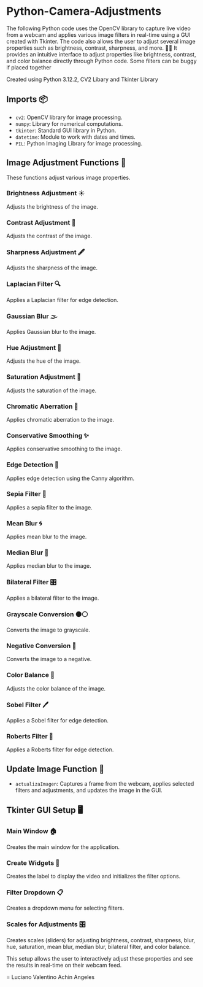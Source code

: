 # Python-Camera-Adjustments
The following Python code uses the OpenCV library to capture live video from a webcam and applies various image filters in real-time using a GUI created with Tkinter. The code also allows the user to adjust several image properties such as brightness, contrast, sharpness, and more. 🎥✨
It provides an intuitive interface to adjust properties like brightness, contrast, and color balance directly through Python code. Some filters can be buggy if placed together

Created using Python 3.12.2, CV2 Libary and Tkinter Library

## Imports 📦

-   `cv2`: OpenCV library for image processing.
-   `numpy`: Library for numerical computations.
-   `tkinter`: Standard GUI library in Python.
-   `datetime`: Module to work with dates and times.
-   `PIL`: Python Imaging Library for image processing.

## Image Adjustment Functions 🔧

These functions adjust various image properties.

### Brightness Adjustment ☀️

Adjusts the brightness of the image.

### Contrast Adjustment 🌈

Adjusts the contrast of the image.

### Sharpness Adjustment 🖋️

Adjusts the sharpness of the image.

### Laplacian Filter 🔍

Applies a Laplacian filter for edge detection.

### Gaussian Blur 🌫️

Applies Gaussian blur to the image.

### Hue Adjustment 🎨

Adjusts the hue of the image.

### Saturation Adjustment 🌟

Adjusts the saturation of the image.

### Chromatic Aberration 🌈

Applies chromatic aberration to the image.

### Conservative Smoothing ✨

Applies conservative smoothing to the image.

### Edge Detection 📏

Applies edge detection using the Canny algorithm.

### Sepia Filter 📜

Applies a sepia filter to the image.

### Mean Blur 🌀

Applies mean blur to the image.

### Median Blur 🔮

Applies median blur to the image.

### Bilateral Filter 🎛️

Applies a bilateral filter to the image.

### Grayscale Conversion ⚫⚪

Converts the image to grayscale.

### Negative Conversion 🔄

Converts the image to a negative.

### Color Balance 🎨

Adjusts the color balance of the image.

### Sobel Filter 🖊️

Applies a Sobel filter for edge detection.

### Roberts Filter 📐

Applies a Roberts filter for edge detection.

## Update Image Function 🔄

-   `actualizaImagen`: Captures a frame from the webcam, applies selected filters and adjustments, and updates the image in the GUI.

## Tkinter GUI Setup 🖥️

### Main Window 🏠

Creates the main window for the application.

### Create Widgets 📲

Creates the label to display the video and initializes the filter options.

### Filter Dropdown 📋

Creates a dropdown menu for selecting filters.

### Scales for Adjustments 🎛️

Creates scales (sliders) for adjusting brightness, contrast, sharpness, blur, hue, saturation, mean blur, median blur, bilateral filter, and color balance.

This setup allows the user to interactively adjust these properties and see the results in real-time on their webcam feed.

=
Luciano Valentino Achin Angeles
